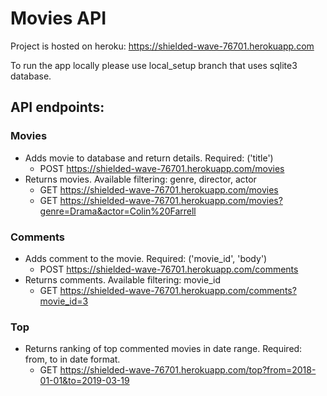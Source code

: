 # Movies API

Project is hosted on heroku: https://shielded-wave-76701.herokuapp.com

To run the app locally please use local_setup branch that uses sqlite3 database.

## API endpoints:

### Movies
* Adds movie to database and return details. Required: ('title') 
  * POST https://shielded-wave-76701.herokuapp.com/movies
* Returns movies. Available filtering: genre, director, actor
  * GET https://shielded-wave-76701.herokuapp.com/movies
  * GET https://shielded-wave-76701.herokuapp.com/movies?genre=Drama&actor=Colin%20Farrell

### Comments
* Adds comment to the movie. Required: ('movie_id', 'body') 
  * POST https://shielded-wave-76701.herokuapp.com/comments 
* Returns comments. Available filtering: movie_id
  * GET https://shielded-wave-76701.herokuapp.com/comments?movie_id=3
  
### Top
* Returns ranking of top commented movies in date range. Required: from, to in date format.
  * GET https://shielded-wave-76701.herokuapp.com/top?from=2018-01-01&to=2019-03-19

